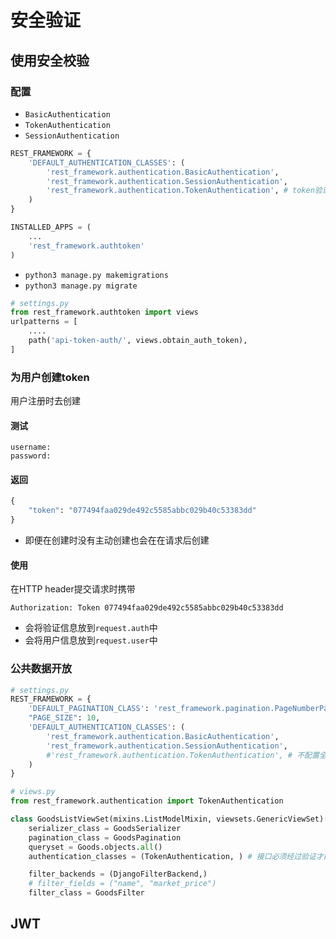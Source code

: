 # 安全验证

## 使用安全校验

### 配置

* `BasicAuthentication`
* `TokenAuthentication`
* `SessionAuthentication`

````python
REST_FRAMEWORK = {
    'DEFAULT_AUTHENTICATION_CLASSES': (
        'rest_framework.authentication.BasicAuthentication',
        'rest_framework.authentication.SessionAuthentication',
        'rest_framework.authentication.TokenAuthentication', # token验证的方式
    )
}
````

````python
INSTALLED_APPS = (
    ...
    'rest_framework.authtoken'
)
````

* `python3 manage.py makemigrations`
* `python3 manage.py migrate`

```python
# settings.py
from rest_framework.authtoken import views
urlpatterns = [
	....
    path('api-token-auth/', views.obtain_auth_token),
]
```

### 为用户创建token

用户注册时去创建

#### 测试

```
username:
password: 
```

#### 返回

```python
{
    "token": "077494faa029de492c5585abbc029b40c53383dd"
}
```

* 即便在创建时没有主动创建也会在在请求后创建

#### 使用

在HTTP header提交请求时携带

```
Authorization: Token 077494faa029de492c5585abbc029b40c53383dd
```

* 会将验证信息放到`request.auth`中
* 会将用户信息放到`request.user`中

### 公共数据开放

```python
# settings.py
REST_FRAMEWORK = {
    'DEFAULT_PAGINATION_CLASS': 'rest_framework.pagination.PageNumberPagination',
    "PAGE_SIZE": 10,
    'DEFAULT_AUTHENTICATION_CLASSES': (
        'rest_framework.authentication.BasicAuthentication',
        'rest_framework.authentication.SessionAuthentication',
        #'rest_framework.authentication.TokenAuthentication', # 不配置全局的
    )
}
```

````python
# views.py
from rest_framework.authentication import TokenAuthentication

class GoodsListViewSet(mixins.ListModelMixin, viewsets.GenericViewSet):
    serializer_class = GoodsSerializer
    pagination_class = GoodsPagination
    queryset = Goods.objects.all()
    authentication_classes = (TokenAuthentication, ) # 接口必须经过验证才能获得数据

    filter_backends = (DjangoFilterBackend,)
    # filter_fields = ("name", "market_price")
    filter_class = GoodsFilter
````

## JWT







